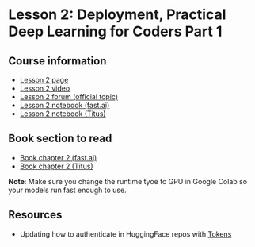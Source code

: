 # Lesson 2: Deployment, Practical Deep Learning for Coders Part 1

## Course information
- [Lesson 2 page](https://course.fast.ai/Lessons/lesson2.html)
- [Lesson 2 video](https://www.youtube.com/watch?v=F4tvM4Vb3A0)
- [Lesson 2 forum (official topic)](https://forums.fast.ai/t/lesson-2-official-topic/96033)
- [Lesson 2 notebook (fast.ai)](https://www.kaggle.com/code/jhoward/saving-a-basic-fastai-model)
- [Lesson 2 notebook (Titus)](https://www.kaggle.com/code/alexandertitus/saving-a-basic-fastai-model/edit)

## Book section to read
- [Book chapter 2 (fast.ai)](https://colab.research.google.com/github/fastai/fastbook/blob/master/02_production.ipynb)
- [Book chapter 2 (Titus)](02_production.ipynb)

**Note**: Make sure you change the runtime tyoe to GPU in Google Colab so your models run fast enough to use. 

## Resources
- Updating how to authenticate in HuggingFace repos with [Tokens](https://huggingface.co/blog/password-git-deprecation)
